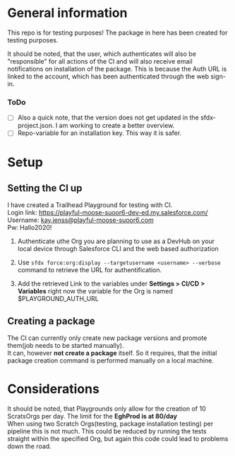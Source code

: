 # General information
This repo is for testing purposes! The package in here has been created for testing purposes.  

It should be noted, that the user, which authenticates will also be "responsible" for all actions of the CI and will also receive email notifications on installation of the package. This is because the Auth URL is linked to the account, which has been authenticated through the web sign-in. 

### ToDo  
- [ ] Also a quick note, that the version does not get updated in the sfdx-project.json. I am working to create a better overview.  
- [ ] Repo-variable for an installation key. This way it is safer.

# Setup
## Setting the CI up
I have created a Trailhead Playground for testing with CI.  
Login link: https://playful-moose-suoor6-dev-ed.my.salesforce.com/  
Username: kay.jenss@playful-moose-suoor6.com  
Pw: Hallo2020!  
  
1. Authenticate uthe Org you are planning to use as a DevHub on your local device through Salesforce CLI and the web based authorization

2. Use `sfdx force:org:display --targetusername <username> --verbose` command to retrieve the URL for authentification.

3. Add the retrieved Link to the variables under **Settings > CI/CD > Variables** right now the variable for the Org is named $PLAYGROUND_AUTH_URL

## Creating a package
The CI can currently only create new package versions and promote them(job needs to be started manually).  
It can, however **not create a package** itself. So it requires, that the initial package creation command is performed manually on a local machine.
  
# Considerations
It should be noted, that Playgrounds only allow for the creation of 10 ScratsOrgs per day. The limit for the **EghProd is at 80/day**  
When using two Scratch Orgs(testing, package installation testing) per pipeline this is not much.
This could be reduced by running the tests straight within the specified Org, but again this code could lead to problems down the road.


